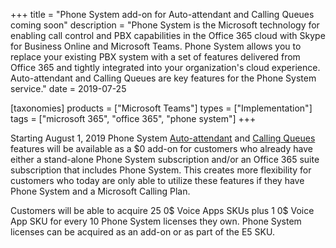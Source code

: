 +++
title = "Phone System add-on for Auto-attendant and Calling Queues coming soon"
description = "Phone System is the Microsoft technology for enabling call control and PBX capabilities in the Office 365 cloud with Skype for Business Online and Microsoft Teams. Phone System allows you to replace your existing PBX system with a set of features delivered from Office 365 and tightly integrated into your organization's cloud experience. Auto-attendant and Calling Queues are key features for the Phone System service."
date = 2019-07-25

[taxonomies]
products = ["Microsoft Teams"]
types = ["Implementation"]
tags = ["microsoft 365", "office 365", "phone system"]
+++

Starting August 1, 2019 Phone System
[Auto-attendant](https://docs.microsoft.com/en-us/MicrosoftTeams/what-are-phone-system-auto-attendants)
and [Calling
Queues](https://docs.microsoft.com/en-us/MicrosoftTeams/create-a-phone-system-call-queue)
features will be available as a \$0 add-on for customers who already
have either a stand-alone Phone System subscription and/or an Office 365
suite subscription that includes Phone System. This creates more
flexibility for customers who today are only able to utilize these
features if they have Phone System and a Microsoft Calling Plan.

Customers will be able to acquire 25 0\$ Voice Apps SKUs plus 1
0\$ Voice App SKU for every 10 Phone System licenses they own.
Phone System licenses can be acquired as an add-on or as part of the E5
SKU. 
